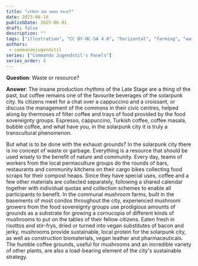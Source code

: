 ```yaml
---
title: "ብኽነት ድዩ ወይስ ሃፍቲ?"
date: 2023-06-16
publishDate: 2025-06-01
draft: false
description: ""
tags: ["illustration", "CC BY-NC-SA 4.0", "horizontal", "farming", "waste"]
authors:
 - commandojugendstil
series: ["Commando Jugendstil's Panels"]
series_order: 4
---
```


**Question**: 
Waste or resource?

**Answer**:
The insane production rhythms of the Late Stage are a thing of the past, but coffee remains one of the favourite beverages of the solarpunk city.
Its citizens meet for a chat over a cappuccino and a croissant, or discuss the management of the commons in their civic centres, helped along by thermoses of filter coffee and trays of food provided by the food sovereignty groups. Espresso, cappuccino, Turkish coffee, coffee masala, bubble coffee, and what have you, in the solarpunk city it is truly a transcultural phenomenon.

But what is to be done with the exhaust grounds?
In the solarpunk city there is no concept of waste or garbage. Everything is a resource that should be used wisely to the benefit of nature and community.
Every day, teams of workers from the local permaculture groups do the rounds of bars, restaurants and community kitchens on their cargo bikes collecting food scraps for their compost heaps. Since they have special uses, coffee and a few other materials are collected separately, following a shared calendar together with individual quotas and collection schemes to enable all participants to benefit.
In the communal mushroom farms, built in the basements of most condos throughout the city, experienced mushroom growers from the food sovereignty groups use prodigious amounts of grounds as a substrate for growing a cornucopia of different kinds of mushrooms to put on the tables of their fellow citizens.
Eaten fresh in risottos and stir-frys, dried or turned into vegan substitutes of bacon and jerky, mushrooms provide sustainable, local protein for the solarpunk city, as well as construction biomaterials, vegan leather and pharmaceuticals.
The humble coffee grounds, useful for mushrooms and an incredible variety of other plants, are also a load-bearing element of the city's sustainable strategy.
